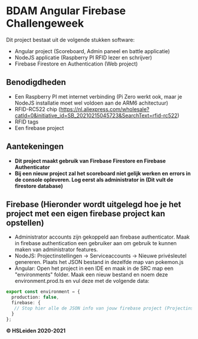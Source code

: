 # BDAM Angular Firebase Challengeweek
Dit project bestaat uit de volgende stukken software: 
- Angular project (Scoreboard, Admin paneel en battle applicatie)
- NodeJS applicatie (Raspberry PI RFID lezer en schrijver)
- Firebase Firestore en Authentication (Web project)

## Benodigdheden
- Een Raspberry PI met internet verbinding (Pi Zero werkt ook, maar je NodeJS installatie moet wel voldoen aan de ARM6 achitectuur)
- RFID-RC522 chip (https://nl.aliexpress.com/wholesale?catId=0&initiative_id=SB_20210215045723&SearchText=rfid-rc522)
- RFID tags
- Een firebase project

## Aantekeningen
- **Dit project maakt gebruik van Firebase Firestore en Firebase Authenticator**
- **Bij een nieuw project zal het scoreboard niet gelijk werken en errors in de console opleveren. Log eerst als administrator in (Dit vult de firestore database)**

## Firebase (Hieronder wordt uitgelegd hoe je het project met een eigen firebase project kan opstellen)
- Administrator accounts zijn gekoppeld aan firebase authenticator. Maak in firebase authentication een gebruiker aan om gebruik te kunnen maken van administrator features.
- NodeJS: Projectinstellingen -> Serviceaccounts -> Nieuwe privésleutel genereren. Plaats het JSON bestand in dezelfde map van pokemon.js
- Angular: Open het project in een IDE en maak in de SRC map een "environments" folder. Maak een nieuw bestand en noem deze environment.prod.ts en vul deze met de volgende data: 
```typescript
export const environment = {
  production: false,
  firebase: {
   // Stop hier alle de JSON info van jouw firebase project (Projectinstellingen -> Algemeen -> Firebase SDK Snippet)
  }
};
```

**© HSLeiden 2020-2021**
